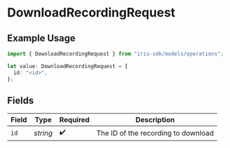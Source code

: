 # DownloadRecordingRequest

## Example Usage

```typescript
import { DownloadRecordingRequest } from "iris-sdk/models/operations";

let value: DownloadRecordingRequest = {
  id: "<id>",
};
```

## Fields

| Field                               | Type                                | Required                            | Description                         |
| ----------------------------------- | ----------------------------------- | ----------------------------------- | ----------------------------------- |
| `id`                                | *string*                            | :heavy_check_mark:                  | The ID of the recording to download |
